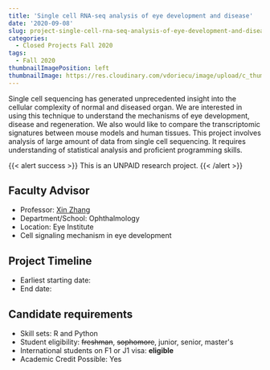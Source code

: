 ```yaml
---
title: 'Single cell RNA-seq analysis of eye development and disease'
date: '2020-09-08'
slug: project-single-cell-rna-seq-analysis-of-eye-development-and-disease
categories:
  - Closed Projects Fall 2020
tags:
  - Fall 2020
thumbnailImagePosition: left
thumbnailImage: https://res.cloudinary.com/vdoriecu/image/upload/c_thumb,w_200,g_face/v1579110178/construction_c6dqbd.png
---
```

Single cell sequencing has generated unprecedented insight into the cellular complexity of normal and diseased organ. We are interested in using this technique to understand the mechanisms of eye development, disease and regeneration. We also would like to compare the transcriptomic signatures between mouse models and human tissues. This project involves analysis of large amount of data from single cell sequencing. It requires understanding of statistical analysis and proficient programming skills. 

<!--more-->

{{< alert success >}}
This is an UNPAID research project.
{{< /alert >}}

## Faculty Advisor
+ Professor: [Xin Zhang](https://www.columbiaeye.org/profile/xzhang?profile=researcher)
+ Department/School: Ophthalmology
+ Location: Eye Institute
+ Cell signaling mechanism in eye development

## Project Timeline
+ Earliest starting date: 
+ End date: 

## Candidate requirements
+ Skill sets: R and Python
+ Student eligibility: ~~freshman~~, ~~sophomore~~, junior, senior, master's
+ International students on F1 or J1 visa: **eligible**
+ Academic Credit Possible: Yes

